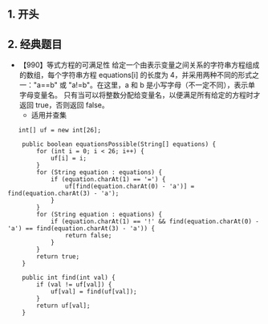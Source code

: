 ## 1. 开头

## 2. 经典题目

* 【990】等式方程的可满足性
给定一个由表示变量之间关系的字符串方程组成的数组，每个字符串方程 equations[i] 的长度为 4，并采用两种不同的形式之一："a==b" 或 "a!=b"。在这里，a 和 b 是小写字母（不一定不同），表示单字母变量名。
只有当可以将整数分配给变量名，以便满足所有给定的方程时才返回 true，否则返回 false。
  * 适用并查集
```
   int[] uf = new int[26];

    public boolean equationsPossible(String[] equations) {
        for (int i = 0; i < 26; i++) {
            uf[i] = i;
        }
        for (String equation : equations) {
            if (equation.charAt(1) == '=') {
                uf[find(equation.charAt(0) - 'a')] = find(equation.charAt(3) - 'a');
            }
        }
        for (String equation : equations) {
            if (equation.charAt(1) == '!' && find(equation.charAt(0) - 'a') == find(equation.charAt(3) - 'a')) {
                return false;
            }
        }
        return true;
    }

    public int find(int val) {
        if (val != uf[val]) {
            uf[val] = find(uf[val]);
        }
        return uf[val];
    }
```
